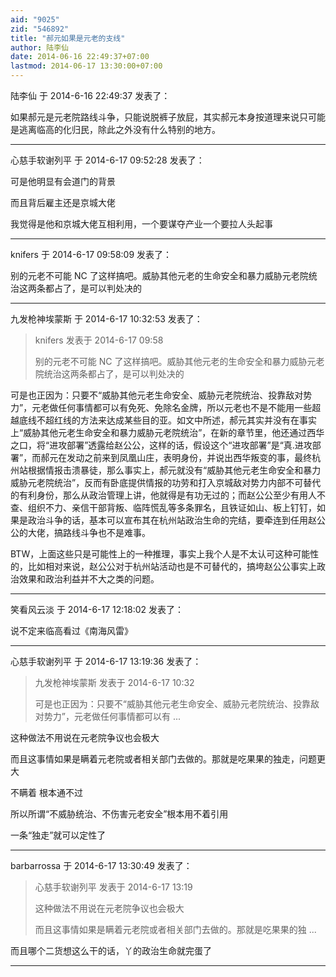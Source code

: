 ```yaml
---
aid: "9025"
zid: "546892"
title: "郝元如果是元老的支线"
author: 陆李仙
date: 2014-06-16 22:49:37+07:00
lastmod: 2014-06-17 13:30:00+07:00
---
```


陆李仙 于 2014-6-16 22:49:37 发表了：

如果郝元是元老院路线斗争，只能说脱裤子放屁，其实郝元本身按道理来说只可能是逃离临高的化归民，除此之外没有什么特别的地方。

---

心慈手软谢列平 于 2014-6-17 09:52:28 发表了：

可是他明显有会道门的背景

而且背后雇主还是京城大佬

我觉得是他和京城大佬互相利用，一个要谋夺产业一个要拉人头起事

---

knifers 于 2014-6-17 09:58:09 发表了：

别的元老不可能 NC 了这样搞吧。威胁其他元老的生命安全和暴力威胁元老院统治这两条都占了，是可以判处决的

---

九发枪神埃蒙斯 于 2014-6-17 10:32:53 发表了：

> knifers 发表于 2014-6-17 09:58
>
> 别的元老不可能 NC 了这样搞吧。威胁其他元老的生命安全和暴力威胁元老院统治这两条都占了，是可以判处决的

可是也正因为：只要不“威胁其他元老生命安全、威胁元老院统治、投靠敌对势力”，元老做任何事情都可以有免死、免除名金牌，所以元老也不是不能用一些超越底线不超红线的方法来达成某些目的亚。如文中所述，郝元其实并没有在事实上“威胁其他元老生命安全和暴力威胁元老院统治”，在新的章节里，他还通过西华之口，将“进攻部署”透露给赵公公，这样的话，假设这个“进攻部署”是“真.进攻部署”，而郝元在发动之前来到凤凰山庄，表明身份，并说出西华叛变的事，最终杭州站根据情报击溃暴徒，那么事实上，郝元就没有“威胁其他元老生命安全和暴力威胁元老院统治”，反而有卧底提供情报的功劳和打入京城敌对势力内部不可替代的有利身份，那么从政治管理上讲，他就得是有功无过的；而赵公公至少有用人不查、组织不力、亲信干部背叛、临阵慌乱等多条罪名，且铁证如山、板上钉钉，如果是政治斗争的话，基本可以宣布其在杭州站政治生命的完结，要牵连到任用赵公公的大佬，搞路线斗争也不是难事。

BTW，上面这些只是可能性上的一种推理，事实上我个人是不太认可这种可能性的，比如相对来说，赵公公对于杭州站活动也是不可替代的，搞垮赵公公事实上政治效果和政治利益并不大之类的问题。

---

笑看风云淡 于 2014-6-17 12:18:02 发表了：

说不定来临高看过《南海风雷》

---

心慈手软谢列平 于 2014-6-17 13:19:36 发表了：

> 九发枪神埃蒙斯 发表于 2014-6-17 10:32
>
> 可是也正因为：只要不“威胁其他元老生命安全、威胁元老院统治、投靠敌对势力”，元老做任何事情都可以有 ...

这种做法不用说在元老院争议也会极大

而且这事情如果是瞒着元老院或者相关部门去做的。那就是吃果果的独走，问题更大

不瞒着 根本通不过

所以所谓“不威胁统治、不伤害元老安全”根本用不着引用

一条“独走”就可以定性了

---

barbarrossa 于 2014-6-17 13:30:49 发表了：

> 心慈手软谢列平 发表于 2014-6-17 13:19
>
> 这种做法不用说在元老院争议也会极大
>
> 而且这事情如果是瞒着元老院或者相关部门去做的。那就是吃果果的独 ...

而且哪个二货想这么干的话，丫的政治生命就完蛋了

---
